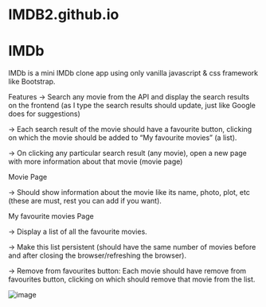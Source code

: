 # IMDB2.github.io

# IMDb

IMDb is a mini IMDb clone app using only vanilla javascript & css framework like Bootstrap.


Features 
-> Search any movie from the API and display the search results on the frontend (as I type the search results should update, just like Google does for suggestions)

-> Each search result of the movie should have a favourite button, clicking on which the movie should be added to “My favourite movies” (a list).

-> On clicking any particular search result (any movie), open a new page with more information about that movie (movie page)

Movie Page

-> Should show information about the movie like its name, photo, plot, etc (these are must, rest you can add if you want).

My favourite movies Page

-> Display a list of all the favourite movies.

-> Make this list persistent (should have the same number of movies before and after closing the browser/refreshing the browser).

-> Remove from favourites button: Each movie should have remove from favourites button, clicking on which should remove that movie from the list.


![image](https://github.com/Chirag-fs/IMDb/assets/85388034/8e7a9e2f-9886-4a5a-a519-6a8c6cab72aa)
